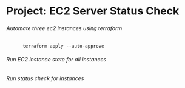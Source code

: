 # Project: EC2 Server Status Check
###### Automate three ec2 instances using terraform
          terraform apply --auto-approve
###### Run EC2 instance state for all instances 
###### Run status check for instances 
